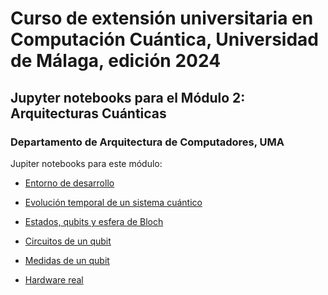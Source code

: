 # Curso de extensión universitaria en Computación Cuántica, Universidad de Málaga, edición 2024
## Jupyter notebooks para el Módulo 2: Arquitecturas Cuánticas
### Departamento de Arquitectura de Computadores, UMA

Jupiter notebooks para este módulo:

- <a href="https://colab.research.google.com/github/elnv/CEUCC-UMA-2024-modulo2/blob/main/nb00-modulo2-entorno_de_trabajo.ipynb"> Entorno de desarrollo </a>

- <a href="https://colab.research.google.com/github/elnv/CEUCC-UMA-2024-modulo2/blob/main/nb01-modulo2-fundamentos_MC_evolucion_temporal.ipynb"> Evolución temporal de un sistema cuántico  </a>

- <a href="https://colab.research.google.com/github/elnv/CEUCC-UMA-2024-modulo2/blob/main/nb02-modulo2-estados_y_esfera_de_bloch.ipynb"> Estados, qubits y esfera de Bloch </a>

- <a href="https://colab.research.google.com/github/elnv/CEUCC-UMA-2024-modulo2/blob/main/nb03-modulo2-circuitos-1qubit.ipynb"> Circuitos de un qubit </a>

- <a href="https://colab.research.google.com/github/elnv/CEUCC-UMA-2024-modulo2/blob/main/nb04-modulo2-medidas-1qubit.ipynb">  Medidas de un qubit </a>

- <a href="https://colab.research.google.com/github/elnv/CEUCC-UMA-2024-modulo2/blob/main/nb05-modulo2-hw-real.ipynb"> Hardware real  </a>
